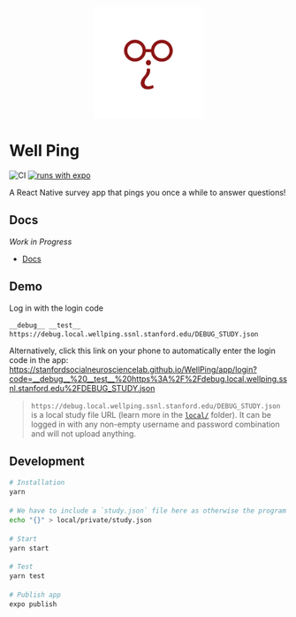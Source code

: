 <div align="center">
  <img width="200" height="200" src="./assets/icon-android-foreground.png">
</div>

# Well Ping

![CI](https://github.com/StanfordSocialNeuroscienceLab/WellPing/workflows/CI/badge.svg) [![runs with expo](https://img.shields.io/badge/Runs%20with%20Expo-000.svg?style=flat-square&logo=EXPO&labelColor=f3f3f3&logoColor=000)](https://expo.io/)

A React Native survey app that pings you once a while to answer questions!

## Docs

*Work in Progress*

- [Docs](https://stanfordsocialneurosciencelab.github.io/WellPing/)

## Demo

Log in with the login code

```
__debug__ __test__ https://debug.local.wellping.ssnl.stanford.edu/DEBUG_STUDY.json
```

Alternatively, click this link on your phone to automatically enter the login code in the app: https://stanfordsocialneurosciencelab.github.io/WellPing/app/login?code=__debug__%20__test__%20https%3A%2F%2Fdebug.local.wellping.ssnl.stanford.edu%2FDEBUG_STUDY.json

> `https://debug.local.wellping.ssnl.stanford.edu/DEBUG_STUDY.json` is a local study file URL (learn more in the [`local/`](./local/) folder). It can be logged in with any non-empty username and password combination and will not upload anything.

## Development

```bash
# Installation
yarn

# We have to include a `study.json` file here as otherwise the program will not build (see https://github.com/facebook/react-native/issues/6391).
echo "{}" > local/private/study.json

# Start
yarn start

# Test
yarn test

# Publish app
expo publish
```
